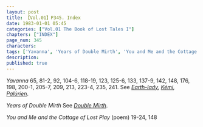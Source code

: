 ```yaml
---
layout: post
title: 【Vol.01】P345. Index
date: 1983-01-01 05:45
categories: ["Vol.01 The Book of Lost Tales I"]
chapters: ["INDEX"]
page_num: 345
characters: 
tags: ['Yavanna', 'Years of Double Mirth', 'You and Me and the Cottage of Lost Play']
description: 
published: true
---
```


<I>Yavanna</I> 65, 81-2, 92, 104-6, 118-19, 123, 125-6, 133, 137-9, 142, 148, 176, 198, 200-1, 205-7, 209, 213, 223-4, 235, 241. See <I>[Earth-lady]({{site.baseurl}}/tags#Earth-lady), [Kémi]({{site.baseurl}}/tags#Kémi), [Palúríen]({{site.baseurl}}/tags#Palúríen)</I>.

<I>Years of Double Mirth</I> See <I>[Double Mirth]({{site.baseurl}}/tags#Double%20Mirth)</I>.

<I>You and Me and the Cottage of Lost Play</I> (poem) 19-24, 148

